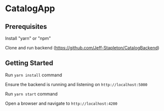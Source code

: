 # CatalogApp

## Prerequisites 

Install "yarn" or "npm"

Clone and run backend (https://github.com/Jeff-Stapleton/CatalogBackend)

## Getting Started

Run `yarn install` command

Ensure the backend is running and listening on `http://localhost:5000`

Run `yarn start` command 

Open a browser and navigate to `http://localhost:4200`

